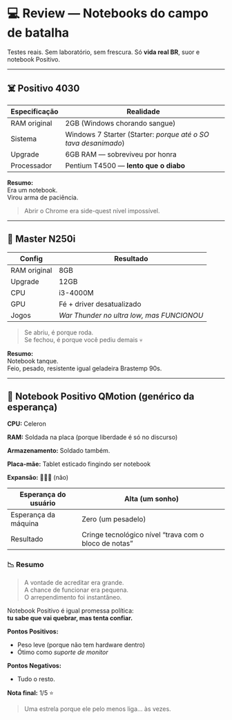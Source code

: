 # 💻 Review — Notebooks do campo de batalha

Testes reais. Sem laboratório, sem frescura. Só **vida real BR**, suor e notebook Positivo.

---

## ☠️ Positivo 4030

| Especificação | Realidade |
|---|---|
RAM original | 2GB (Windows chorando sangue)  
Sistema | Windows 7 Starter (Starter: *porque até o SO tava desanimado*)  
Upgrade | 6GB RAM — sobreviveu por honra  
Processador | Pentium T4500 — **lento que o diabo**  

**Resumo:**  
Era um notebook.  
Virou arma de paciência.  

> Abrir o Chrome era side-quest nível impossível.


---

## 💪 Master N250i

| Config | Resultado |
|---|---|
RAM original | 8GB  
Upgrade | 12GB  
CPU | i3-4000M  
GPU | Fé + driver desatualizado  
Jogos | *War Thunder no ultra low, mas FUNCIONOU*  

> Se abriu, é porque roda.  
> Se fechou, é porque você pediu demais 💀

**Resumo:**  
Notebook tanque.  
Feio, pesado, resistente igual geladeira Brastemp 90s.

---

## 🤡 Notebook Positivo QMotion (genérico da esperança)


**CPU:** Celeron 

**RAM:** Soldada na placa (porque liberdade é só no discurso)  

**Armazenamento:** Soldado também.

**Placa-mãe:** Tablet esticado fingindo ser notebook  

**Expansão:** 🤣🤣🤣 (não)  

| Esperança do usuário | Alta (um sonho) |
|---|---|
| Esperança da máquina | Zero (um pesadelo) |
| Resultado | Cringe tecnológico nível “trava com o bloco de notas” |

### 📉 Resumo
> A vontade de acreditar era grande.  
> A chance de funcionar era pequena.  
> O arrependimento foi instantâneo.

Notebook Positivo é igual promessa política:  
**tu sabe que vai quebrar, mas tenta confiar.**

**Pontos Positivos:**  
- Peso leve (porque não tem hardware dentro)  
- Ótimo como *suporte de monitor*

**Pontos Negativos:**  
- Tudo o resto.

**Nota final:** 1/5 ⭐  
> Uma estrela porque ele pelo menos liga… às vezes.



